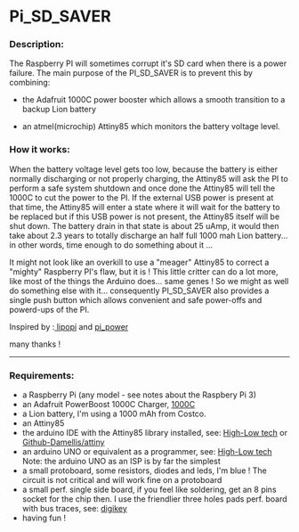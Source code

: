 # Pi_SD_SAVER  
  
### Description:  
    
The Raspberry PI will sometimes corrupt it's SD card when there is a power failure. The main purpose of the PI_SD_SAVER is to  prevent this by combining:  

* the Adafruit 1000C power booster which allows a smooth transition to a backup Lion battery 

* an atmel(microchip) Attiny85 which monitors the battery voltage level.  

### How it works:  
  
  
When the battery voltage level gets too low, because the battery is either normally discharging or not properly charging, the Attiny85 will ask the PI to perform a safe system shutdown and once done the Attiny85 will tell the 1000C to cut the power to the PI. If the external USB power is present at that time, the Attiny85 will enter a state where it will wait for the battery to be replaced but if this USB power is not present, the Attiny85 itself will be shut down. The battery drain in that state is about 25 uAmp, it would then take about 2.3 years to totally discharge an half full 1000 mah Lion battery... in other words, time enough to do something about it ...  

It might not look like an overkill to use a "meager" Attiny85 to correct a "mighty" Raspberry PI's flaw, but it is ! This little critter can do a lot more, like most of the things the Arduino does... same genes ! So we might as well do something else with it... consequently PI_SD_SAVER also provides a single push button which allows convenient and safe power-offs and powerd-ups of the PI.   
  
  
Inspired by :<a href="https://github.com/NeonHorizon/lipopi"> lipopi</a> and  <a href="https://github.com/craic/pi_power"> pi_power</a>   
  
many thanks !  

* * *  
  
### Requirements:  
  
* a Raspberry Pi (any model - see notes about the Raspbery Pi 3)  
* an Adafruit PowerBoost 1000C Charger, <a href="https://learn.adafruit.com/adafruit-powerboost-1000c-load-share-usb-charge-boost/overview"> 1000C</a> 
* a Lion battery, I'm using a 1000 mAh from Costco.
* an Attiny85  
* the arduino IDE with the Attiny85 library installed, see: <a href="http://highlowtech.org/?p=1695"> High-Low tech</a> or <a href="https://github.com/damellis/attiny"> Github-Damellis/attiny</a>  
* an arduino UNO or equivalent as a programmer, see: <a href="http://highlowtech.org/?p=1706"> High-Low tech<a/> Note: the arduino UNO as an ISP is by far the simplest  
* a small protoboard, some resistors, diodes and leds, I'm blue ! The circuit is not critical and will work fine on a protoboard  
* a small perf. single side board, if you feel like soldering, get an 8 pins socket for the chip then. I use the friendlier three holes pads perf. board with bus traces, see: <a href="https://www.digikey.com/product-detail/en/chip-quik-inc/SBB1605-1/SBB1605-1-ND/5978253"> digikey</a>  
* having fun ! 
 
  


  

